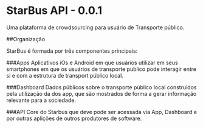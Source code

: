 # StarBus API - 0.0.1

Uma plataforma de crowdsourcing para usuário de Transporte público.

##Organização

StarBus é formada por três componentes principais:

###Apps
  Aplicativos iOs e Android em que usuários utilizar em seus smartphones em que
  os usuários de transporte publico pode interagir entre si e com a estrutura
  de transport público local.  

###Dashboard
  Dados públicos sobre o transporte público local construidos pela utilização da
  dos app, que são mostrados de forma a gerar informação relevante para a sociedade.

###API
  Core do Starbus que deve pode ser acessada via App, Dashboard e por outras aplições de
  outros produtores de software.
